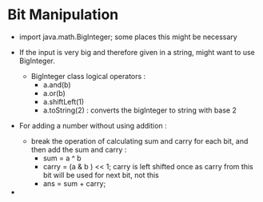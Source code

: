 # Bit Manipulation
- import java.math.BigInteger; some places this might be necessary

- If the input is very big and therefore given in a string, might want to use BigInteger.
    - BigInteger class logical operators : 
        - a.and(b)
        - a.or(b)
        - a.shiftLeft(1)
        - a.toString(2) : converts the bigInteger to string with base 2

- For adding a number without using addition :
    - break the operation of calculating sum and carry for each bit, and then add the sum and carry :
        - sum = a ^ b
        - carry =  (a & b ) << 1; carry is left shifted once as carry from this bit will be used for next bit, not this
        - ans = sum + carry;

- 
